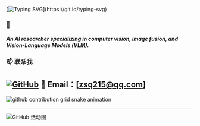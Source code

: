 [![Typing SVG](https://readme-typing-svg.demolab.com?font=Arial&size=40&pause=300&color=A259FF&vCenter=true&random=true&width=600&height=80&lines=Take+a+deep+breath;relax+and+stay+alert.)](https://git.io/typing-svg)
### 👋 

##### An AI researcher specializing in computer vision, image fusion, and Vision-Language Models (VLM).

### 📫 联系我

[![GitHub](https://img.shields.io/badge/-GitHub-181717?style=flat-square&logo=github)](https://github.com/Le-soleile)
📧 Email：[zsq215@qq.com]
---

<picture>
  <source media="(prefers-color-scheme: dark)" srcset="https://raw.githubusercontent.com/SqZhang666/SqZhang666/output/github-contribution-grid-snake-dark.svg">
  <source media="(prefers-color-scheme: light)" srcset="https://raw.githubusercontent.com/SqZhang666/SqZhang666/output/github-contribution-grid-snake.svg">
  <img alt="github contribution grid snake animation" src="https://raw.githubusercontent.com/SqZhang666/SqZhang666/output/github-contribution-grid-snake.svg">
</picture>

---
<!-- 蓝色系炫酷版 GitHub 活动图 -->
![GitHub 活动图](https://github-readme-activity-graph.vercel.app/graph?username=SqZhang666&theme=blueberry&bg_color=0d1117&color=4cc9f0&line=4361ee&point=4895ef&area=true&area_color=4361ee33&radius=10&custom_title=GitHub%20Activity%20Graph&hide_border=false&border_radius=8&border_color=4361ee55)
